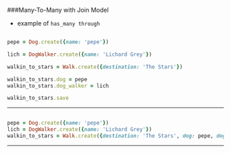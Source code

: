 

###Many-To-Many with Join Model
- example of `has_many through`


```ruby

pepe = Dog.create({name: 'pepe'})

lich = DogWalker.create({name: 'Lichard Grey'})

walkin_to_stars = Walk.create({destination: 'The Stars'})

walkin_to_stars.dog = pepe
walkin_to_stars.dog_walker = lich

walkin_to_stars.save

```


---


```ruby

pepe = Dog.create({name: 'pepe'})
lich = DogWalker.create({name: 'Lichard Grey'})
walkin_to_stars = Walk.create({destination: 'The Stars', dog: pepe, dog_walker: lich })

```

---

